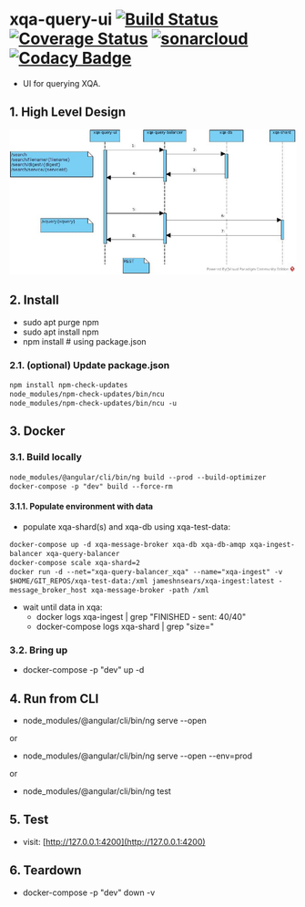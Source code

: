 # xqa-query-ui [![Build Status](https://travis-ci.org/jameshnsears/xqa-query-ui.svg?branch=master)](https://travis-ci.org/jameshnsears/xqa-query-ui) [![Coverage Status](https://coveralls.io/repos/github/jameshnsears/xqa-query-ui/badge.svg?branch=master)](https://coveralls.io/github/jameshnsears/xqa-query-ui?branch=master) [![sonarcloud](https://sonarcloud.io/api/project_badges/measure?project=jameshnsears_xqa-query-ui&metric=alert_status)](https://sonarcloud.io/dashboard?id=jameshnsears_xqa-query-ui) [![Codacy Badge](https://api.codacy.com/project/badge/Grade/a788ad26f4fb4d61b76e2321f85a3f2f)](https://www.codacy.com/app/jameshnsears/xqa-query-ui?utm_source=github.com&amp;utm_medium=referral&amp;utm_content=jameshnsears/xqa-query-ui&amp;utm_campaign=Badge_Grade)
* UI for querying XQA.

## 1. High Level Design
![High Level Design](uml/xqa-query-ui.jpg)

## 2. Install
* sudo apt purge npm
* sudo apt install npm
* npm install  # using package.json

### 2.1. (optional) Update package.json
```
npm install npm-check-updates
node_modules/npm-check-updates/bin/ncu
node_modules/npm-check-updates/bin/ncu -u
```

## 3. Docker
### 3.1. Build locally
```
node_modules/@angular/cli/bin/ng build --prod --build-optimizer
docker-compose -p "dev" build --force-rm
```

#### 3.1.1. Populate environment with data
* populate xqa-shard(s) and xqa-db using xqa-test-data:
```
docker-compose up -d xqa-message-broker xqa-db xqa-db-amqp xqa-ingest-balancer xqa-query-balancer
docker-compose scale xqa-shard=2
docker run -d --net="xqa-query-balancer_xqa" --name="xqa-ingest" -v $HOME/GIT_REPOS/xqa-test-data:/xml jameshnsears/xqa-ingest:latest -message_broker_host xqa-message-broker -path /xml
```
* wait until data in xqa:
    * docker logs xqa-ingest | grep "FINISHED - sent: 40/40"
    * docker-compose logs xqa-shard | grep "size="

### 3.2. Bring up
* docker-compose -p "dev" up -d

## 4. Run from CLI
* node_modules/@angular/cli/bin/ng serve --open

or

* node_modules/@angular/cli/bin/ng serve --open --env=prod

or

* node_modules/@angular/cli/bin/ng test

## 5. Test
* visit: [http://127.0.0.1:4200](http://127.0.0.1:4200)

## 6. Teardown
* docker-compose -p "dev" down -v
